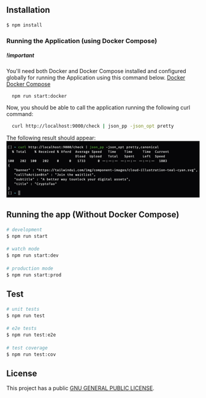 ## Installation

```bash
$ npm install
```
### Running the Application (using Docker Compose)
##### !important 
You'll need both Docker and Docker Compose installed and configured globally for running the Application using this command below.
[Docker](https://docs.docker.com/get-docker/)
[Docker Compose](https://docs.docker.com/compose/install/)

```bash
  npm run start:docker
```

Now, you should be able to call the application running the following curl command:

```bash
  curl http://localhost:9000/check | json_pp -json_opt pretty
```
The following result should appear:
<img src="./curl.png">


## Running the app (Without Docker Compose)

```bash
# development
$ npm run start

# watch mode
$ npm run start:dev

# production mode
$ npm run start:prod
```

## Test

```bash
# unit tests
$ npm run test

# e2e tests
$ npm run test:e2e

# test coverage
$ npm run test:cov
```
## License

This project has a public [GNU GENERAL PUBLIC LICENSE](LICENSE).
